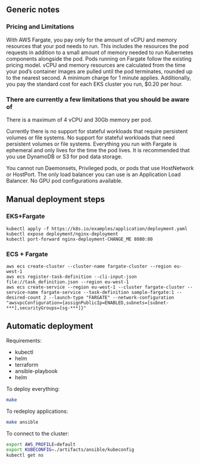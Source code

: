 ## Generic notes

### Pricing and Limitations

With AWS Fargate, you pay only for the amount of vCPU and memory resources that your pod needs to run. 
This includes the resources the pod requests in addition to a small amount of memory needed to run Kubernetes 
components alongside the pod. Pods running on Fargate follow the existing pricing model. vCPU and memory resources 
are calculated from the time your pod’s container images are pulled until the pod terminates, rounded up to the 
nearest second. A minimum charge for 1 minute applies. Additionally, you pay the standard cost for each EKS cluster 
you run, $0.20 per hour.

### There are currently a few limitations that you should be aware of

There is a maximum of 4 vCPU and 30Gb memory per pod.

Currently there is no support for stateful workloads that require persistent volumes or file systems.
No support for stateful workloads that need persistent volumes or file systems. 
Everything you run with Fargate is ephemeral and only lives for the time the pod lives. 
It is recommended that you use DynamoDB or S3 for pod data storage.

You cannot run Daemonsets, Privileged pods, or pods that use HostNetwork or HostPort.
The only load balancer you can use is an Application Load Balancer.
No GPU pod configurations available.

## Manual deployment steps

### EKS+Fargate

```eksctl create cluster --name demo-newsblog --region eu-west-1 --fargate
kubectl apply -f https://k8s.io/examples/application/deployment.yaml
kubectl expose deployment/nginx-deployment
kubectl port-forward nginx-deployment-CHANGE_ME 8080:80
```

### ECS + Fargate
```
aws ecs create-cluster --cluster-name fargate-cluster --region eu-west-1
aws ecs register-task-definition --cli-input-json file://task_definition.json --region eu-west-1
aws ecs create-service --region eu-west-1 --cluster fargate-cluster --service-name fargate-service --task-definition sample-fargate:1 --desired-count 2 --launch-type "FARGATE" --network-configuration "awsvpcConfiguration={assignPublicIp=ENABLED,subnets=[subnet-***],securityGroups=[sg-***]}"
```

## Automatic deployment

Requirements:
- kubectl
- helm
- terraform
- ansible-playbook
- helm

To deploy everything:
```bash
make
```

To redeploy applications:
```bash
make ansible
```

To connect to the cluster:
```bash
export AWS_PROFILE=default
export KUBECONFIG=./artifacts/ansible/kubeconfig
kubectl get ns
```
